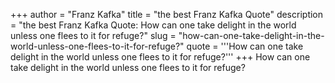 +++
author = "Franz Kafka"
title = "the best Franz Kafka Quote"
description = "the best Franz Kafka Quote: How can one take delight in the world unless one flees to it for refuge?"
slug = "how-can-one-take-delight-in-the-world-unless-one-flees-to-it-for-refuge?"
quote = '''How can one take delight in the world unless one flees to it for refuge?'''
+++
How can one take delight in the world unless one flees to it for refuge?
